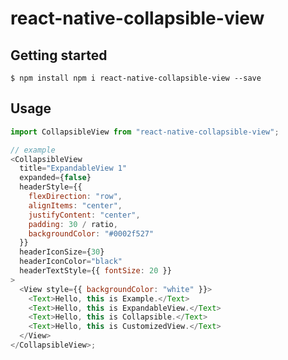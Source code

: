 # react-native-collapsible-view

## Getting started

`$ npm install npm i react-native-collapsible-view --save`

## Usage

```javascript
import CollapsibleView from "react-native-collapsible-view";

// example
<CollapsibleView
  title="ExpandableView 1"
  expanded={false}
  headerStyle={{
    flexDirection: "row",
    alignItems: "center",
    justifyContent: "center",
    padding: 30 / ratio,
    backgroundColor: "#0002f527"
  }}
  headerIconSize={30}
  headerIconColor="black"
  headerTextStyle={{ fontSize: 20 }}
>
  <View style={{ backgroundColor: "white" }}>
    <Text>Hello, this is Example.</Text>
    <Text>Hello, this is ExpandableView.</Text>
    <Text>Hello, this is Collapsible.</Text>
    <Text>Hello, this is CustomizedView.</Text>
  </View>
</CollapsibleView>;
```
